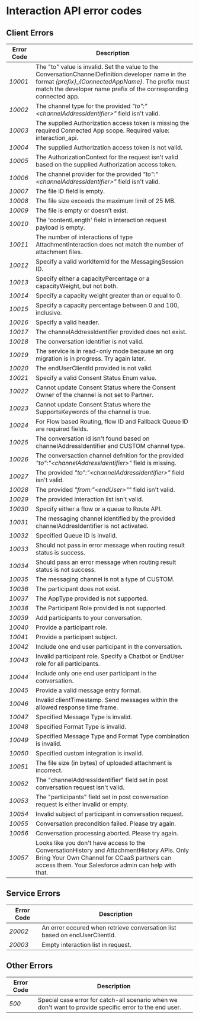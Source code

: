 # Interaction API error codes

## Client Errors
| Error Code | Description |
|--|--|
| *10001* | The "to" value is invalid. Set the value to the ConversationChannelDefinition developer name in the format *{prefix}_{ConnectedAppName}*. The prefix must match the developer name prefix of the corresponding connected app.|
| *10002* | The channel type for the provided *"to":"\<channelAddressIdentifier\>"* field isn't valid.|
| *10003* | The supplied Authorization access token is missing the required Connected App scope. Required value: interaction_api.|
| *10004* | The supplied Authorization access token is not valid. |
| *10005* | The AuthorizationContext for the request isn't valid based on the supplied Authorization access token.|
| *10006* | The channel provider for the provided *"to":"\<channelAddressIdentifier\>"* field isn't valid.|
| *10007* | The file ID field is empty.|
| *10008* | The file size exceeds the maximum limit of 25 MB.|
| *10009* | The file is empty or doesn’t exist.|
| *10010* | The 'contentLength' field in interaction request payload is empty.|
| *10011* | The number of interactions of type AttachmentInteraction does not match the number of attachment files.|
| *10012* | Specify a valid workItemId for the MessagingSession ID.|
| *10013* | Specify either a capacityPercentage or a capacityWeight, but not both.|
| *10014* | Specify a capacity weight greater than or equal to 0.|
| *10015* | Specify a capacity percentage between 0 and 100, inclusive.|
| *10016* | Specify a valid header.|
| *10017* | The channelAddressIdentifier provided does not exist.|
| *10018* | The conversation identifier is not valid.|
| *10019* | The service is in read-only mode because an org migration is in progress. Try again later.|
| *10020* | The endUserClientId provided is not valid.|
| *10021* | Specify a valid Consent Status Enum value.|
| *10022* | Cannot update Consent Status where the Consent Owner of the channel is not set to Partner.|
| *10023* | Cannot update Consent Status where the SupportsKeywords of the channel is true.|
| *10024* | For Flow based Routing, flow ID and Fallback Queue ID are required fields.|
| *10025* | The conversation id isn't found based on channelAddressIdentifier and CUSTOM channel type.|
| *10026* | The conversaction channel defnition for the provided *"to":"\<channelAddressIdentifier\>"* field is missing.|
| *10027* | The provided *"to":"\<channelAddressIdentifier\>"* field isn't valid.|
| *10028* | The provided *"from:"\<endUser\>""* field isn't valid.|
| *10029* | The provided interaction list isn't valid.|
| *10030* | Specify either a flow or a queue to Route API.|
| *10031* | The messaging channel identified by the provided channelAddresIdentifier is not activated.|
| *10032* | Specified Queue ID is invalid.|
| *10033* | Should not pass in error message when routing result status is success.|
| *10034* | Should pass an error message when routing result status is not success.|
| *10035* | The messaging channel is not a type of CUSTOM.|
| *10036* | The participant does not exist.|
| *10037* | The AppType provided is not supported.|
| *10038* | The Participant Role provided is not supported.|
| *10039* | Add participants to your conversation.|
| *10040* | Provide a participant role.|
| *10041* | Provide a participant subject.|
| *10042* | Include one end user participant in the conversation.|
| *10043* | Invalid participant role. Specify a Chatbot or EndUser role for all participants.|
| *10044* | Include only one end user participant in the conversation.|
| *10045* | Provide a valid message entry format.|
| *10046* | Invalid clientTimestamp. Send messages within the allowed response time frame.|
| *10047* | Specified Message Type is invalid.|
| *10048* | Specified Format Type is invalid.|
| *10049* | Specified Message Type and Format Type combination is invalid.|
| *10050* | Specified custom integration is invalid.|
| *10051* | The file size (in bytes) of uploaded attachment is incorrect.|
| *10052* | The "channelAddressIdentifier" field set in post conversation request isn't valid.|
| *10053* | The "participants" field set in post conversation request is either invalid or empty.|
| *10054* | Invalid subject of participant in conversation request.|
| *10055* | Conversation precondition failed. Please try again.|
| *10056* | Conversation processing aborted. Please try again.|
| *10057* | Looks like you don't have access to the ConversationHistory and AttachmentHistory APIs. Only Bring Your Own Channel for CCaaS partners can access them. Your Salesforce admin can help with that.|

## Service Errors
| Error Code | Description |
|--|--|
| *20002* | An error occured when retrieve conversation list based on endUserClientId.|
| *20003* | Empty interaction list in request.|

## Other Errors
| Error Code | Description |
|--|--|
| *500* | Special case error for catch-all scenario when we don't want to provide specific error to the end user.|
